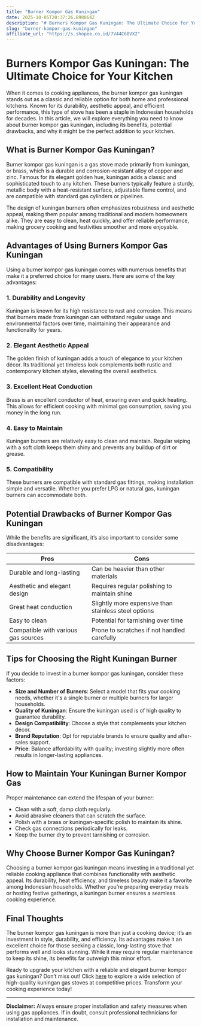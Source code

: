 ```yaml
---
title: "Burner Kompor Gas Kuningan"
date: 2025-10-05T20:37:26.898064Z
description: "# Burners Kompor Gas Kuningan: The Ultimate Choice for Your Kitchen..."
slug: "burner-kompor-gas-kuningan"
affiliate_url: "https://s.shopee.co.id/7V44C68VX2"
---
```

# Burners Kompor Gas Kuningan: The Ultimate Choice for Your Kitchen

When it comes to cooking appliances, the burner kompor gas kuningan stands out as a classic and reliable option for both home and professional kitchens. Known for its durability, aesthetic appeal, and efficient performance, this type of stove has been a staple in Indonesian households for decades. In this article, we will explore everything you need to know about burner kompor gas kuningan, including its benefits, potential drawbacks, and why it might be the perfect addition to your kitchen.

## What is Burner Kompor Gas Kuningan?

Burner kompor gas kuningan is a gas stove made primarily from kuningan, or brass, which is a durable and corrosion-resistant alloy of copper and zinc. Famous for its elegant golden hue, kuningan adds a classic and sophisticated touch to any kitchen. These burners typically feature a sturdy, metallic body with a heat-resistant surface, adjustable flame control, and are compatible with standard gas cylinders or pipelines.

The design of kuningan burners often emphasizes robustness and aesthetic appeal, making them popular among traditional and modern homeowners alike. They are easy to clean, heat quickly, and offer reliable performance, making grocery cooking and festivities smoother and more enjoyable.

## Advantages of Using Burners Kompor Gas Kuningan

Using a burner kompor gas kuningan comes with numerous benefits that make it a preferred choice for many users. Here are some of the key advantages:

### 1. Durability and Longevity

Kuningan is known for its high resistance to rust and corrosion. This means that burners made from kuningan can withstand regular usage and environmental factors over time, maintaining their appearance and functionality for years.

### 2. Elegant Aesthetic Appeal

The golden finish of kuningan adds a touch of elegance to your kitchen décor. Its traditional yet timeless look complements both rustic and contemporary kitchen styles, elevating the overall aesthetics.

### 3. Excellent Heat Conduction

Brass is an excellent conductor of heat, ensuring even and quick heating. This allows for efficient cooking with minimal gas consumption, saving you money in the long run.

### 4. Easy to Maintain

Kuningan burners are relatively easy to clean and maintain. Regular wiping with a soft cloth keeps them shiny and prevents any buildup of dirt or grease.

### 5. Compatibility

These burners are compatible with standard gas fittings, making installation simple and versatile. Whether you prefer LPG or natural gas, kuningan burners can accommodate both.

## Potential Drawbacks of Burner Kompor Gas Kuningan

While the benefits are significant, it’s also important to consider some disadvantages:

| Pros                            | Cons                                       |
|---------------------------------|--------------------------------------------|
| Durable and long-lasting       | Can be heavier than other materials       |
| Aesthetic and elegant design  | Requires regular polishing to maintain shine |
| Great heat conduction          | Slightly more expensive than stainless steel options |
| Easy to clean                   | Potential for tarnishing over time       |
| Compatible with various gas sources | Prone to scratches if not handled carefully |

## Tips for Choosing the Right Kuningan Burner

If you decide to invest in a burner kompor gas kuningan, consider these factors:

- **Size and Number of Burners**: Select a model that fits your cooking needs, whether it's a single burner or multiple burners for larger households.
- **Quality of Kuningan**: Ensure the kuningan used is of high quality to guarantee durability.
- **Design Compatibility**: Choose a style that complements your kitchen décor.
- **Brand Reputation**: Opt for reputable brands to ensure quality and after-sales support.
- **Price**: Balance affordability with quality; investing slightly more often results in longer-lasting appliances.

## How to Maintain Your Kuningan Burner Kompor Gas

Proper maintenance can extend the lifespan of your burner:

- Clean with a soft, damp cloth regularly.
- Avoid abrasive cleaners that can scratch the surface.
- Polish with a brass or kuningan-specific polish to maintain its shine.
- Check gas connections periodically for leaks.
- Keep the burner dry to prevent tarnishing or corrosion.

## Why Choose Burner Kompor Gas Kuningan?

Choosing a burner kompor gas kuningan means investing in a traditional yet reliable cooking appliance that combines functionality with aesthetic appeal. Its durability, heat efficiency, and timeless beauty make it a favorite among Indonesian households. Whether you’re preparing everyday meals or hosting festive gatherings, a kuningan burner ensures a seamless cooking experience.

## Final Thoughts

The burner kompor gas kuningan is more than just a cooking device; it’s an investment in style, durability, and efficiency. Its advantages make it an excellent choice for those seeking a classic, long-lasting stove that performs well and looks stunning. While it may require regular maintenance to keep its shine, its benefits far outweigh this minor effort.

Ready to upgrade your kitchen with a reliable and elegant burner kompor gas kuningan? Don’t miss out! Click [here](https://s.shopee.co.id/7V44C68VX2) to explore a wide selection of high-quality kuningan gas stoves at competitive prices. Transform your cooking experience today!

---

**Disclaimer:** Always ensure proper installation and safety measures when using gas appliances. If in doubt, consult professional technicians for installation and maintenance.